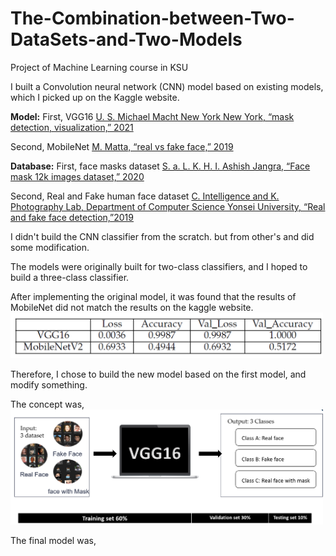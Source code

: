 # The-Combination-between-Two-DataSets-and-Two-Models
Project of Machine Learning course in KSU


I built a Convolution neural network (CNN) model based on existing models, which I picked up on the Kaggle website.

**Model:**
First, VGG16
[U. S. Michael Macht New York New York, “mask detection, visualization,” 2021](https://www.kaggle.com/michaelcripman/maskdetection-visualization)

Second, MobileNet
[M. Matta, “real vs fake face,” 2019](https://www.kaggle.com/martin1234567890/real-vs-fake-face)

**Database:**
First, face masks dataset
[S. a. L. K. H. I. Ashish Jangra, “Face mask 12k images dataset,” 2020](https://www.kaggle.com/ashishjangra27/facemask-12k-images-dataset/metadata)

Second, Real and Fake human face dataset
[C. Intelligence and K. Photography Lab, Department of Computer Science Yonsei University, “Real and fake face detection,”2019](https://www.kaggle.com/ciplab/real-and-fake-facedetection/metadata)


I didn't build the CNN classifier from the scratch. but from other's and did some modification.

The models were originally built for two-class classifiers, and I hoped to build a three-class classifier.

After implementing the original model, it was found that the results of MobileNet did not match the results on the kaggle website.
<img src="images/Original_model_comparsion.png" width = "500" >

Therefore, I chose to build the new model based on the first model, and modify something.

The concept was,
<img src="images/concept.png" width = "500" >

The final model was,
